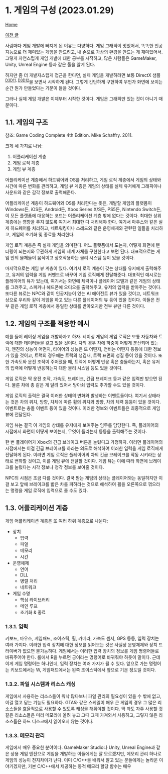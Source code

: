 # 1. 게임의 구성 (2023.01.29)
[Home](/README.md)

[이전 글](/Notes/Prometheus/PrometheusEngineDevelopment.md)

사람마다 게임 개발에 빠지게 된 이유는 다양하다. 게임 그래픽이 멋있어서, 똑똑한 인공지능으로 더 재미있는 게임을 만드려고, 내 손으로 가상의 환경을 만드는 게 재미있어서. 그렇게 자연스럽게 게임 개발에 대한 공부를 시작하고, 많은 사람들은 GameMaker, Unity, Unreal Engine 등과 같은 툴을 알게 된다.

하지만 좀 더 개발자스럽게 접근을 한다면, 실제 게임을 개발하려면 보통 DirectX 샘플<sup>[D3D11](https://github.com/walbourn/directx-sdk-samples), [D3D12](https://github.com/microsoft/DirectX-Graphics-Samples)</sup>을 보면서 시작하게 된다. 그렇게 간단하게 구현하여 무언가 화면에 보이는 순간 뭔가 만들었다는 기분이 들을 것이다.

그러나 실제 게임 개발은 이제부터 시작한 것이다. 게임은 그래픽만 있는 것이 아니기 때문이다.

## 1.1. 게임의 구조

참조: Game Coding Complete 4th Edition. Mike Schaffry. 2011.

크게 세 가지로 나뉨:

1. 어플리케이션 계층
2. 게임 로직 계층
3. 게임 뷰 계층

어플리케이션 계층에서 하드웨어와 OS를 처리하고, 게임 로직 계층에서 게임의 상태와 시간에 따른 변화를 관리하고, 게임 뷰 계층은 게임의 상태를 실제 유저에게 그래픽이나 사운드와 같은 감각 정보로 출력해준다.

어플리케이션 계층이 하드웨어와 OS를 처리한다는 뜻은, 개발할 게임의 플랫폼이 Windows든, iOS든, Android든, Xbox Series X/S든, PS5든, Nintendo Switch든, 이 모든 플랫폼에 대응하는 코드는 어플리케이션 계층 밖에 없다는 것이다. 최대한 상위 계층에는 영향을 주지 않도록 여기서 최대한 다 처리해야 한다. 여기서 마우스와 같은 실제 하드웨어를 처리하고, 네트워킹이나 스레드와 같은 운영체제와 관련된 일들을 처리하고, 게임의 초기화 및 종료를 처리한다.

게임 로직 계층은 즉 실제 게임을 의미한다. 어느 플랫폼에서 도는지, 어떻게 화면에 렌더링이 되는지와 무관하게 게임의 세계 자체를 구현한다고 보면 된다. 대표적으로는 게임 안의 물체들이 움직이고 상호작용하는 물리 시스템 등이 있을 것이다.

마지막으로는 게임 뷰 계층이 있다. 여기서 로직 계층이 갖는 상태를 유저에게 출력해주고, 유저의 입력을 게임 커맨드로 바꾸어 게임 로직에게 전달해준다. 대표적인 예시로는 플레이어의 뷰가 있는데, 여기서는 화면에 체력이나 플레이어 모델과 같은 게임의 상태를 그려주고, 스피커나 헤드폰에 오디오를 출력해주고, 유저의 입력을 받아주는 것이다. 또다른 뷰로는 NPC와 같이 인공지능이 있는 AI 에이전트 뷰가 있을 것이고, 네트워크 상으로 우리와 같이 게임을 하고 있는 다른 플레이어의 뷰 등이 있을 것이다. 이들은 전부 같은 게임 로직 계층에서 동일한 상태를 받아오지만 전부 뷰만 다른 것이다.

## 1.2. 게임의 구조를 적용한 예시

예를 들어 레이싱 게임을 개발하자고 하자. 레이싱 게임의 게임 로직은 보통 자동차와 트랙에 대한 데이터들을 갖고 있을 것이다. 차의 경우 차에 하중이 어떻게 분산되어 있는지, 엔진의 성능이 어떤지, 타이어의 성능은 또 어떤지, 연비는 어떤지 등등에 대한 정보가 있을 것이고, 트랙의 경우에는 트랙의 생김새, 트랙 표면의 성질 등이 있을 것이다. 또한 가속도와 운전 조작이 주어졌을 때, 트랙에 어떻게 반응 혹은 충돌하는지, 혹은 유저의 입력에 어떻게 반응하는지 대한 물리 시스템 등도 있을 것이다.

게임 로직은 딱 운전 조작, 가속도, 브레이크, 긴급 브레이크 등과 같은 입력만 받으면 된다. 물론 차에 총 같은 게 달려 있어서 방아쇠 입력도 추가할 수도 있을 것이다.

게임 로직의 출력은 결국 이러한 상태의 변화와 발생하는 이벤트들이다. 여기서 상태라는 것은 차의 위치, 방향, 차체에 따른 휠의 위치와 방향, 차의 체력 등등이 있을 것이다. 이벤트로는 충돌 이벤트 등이 있을 것이다. 이러한 정보와 이벤트들은 최종적으로 게임 뷰에 전달된다.

게임 뷰는 결국 이 게임의 상태를 유저에게 보여주는 임무를 담당한다. 즉, 플레이어의 시점에서 화면이 어떻게 보이는지, 무엇이 들리는지 등등을 출력해주는 것이다.

한 번 플레이어가 Xbox의 긴급 브레이크 버튼을 눌렀다고 가정하자. 이러면 플레이어의 시점에서는 이걸 긴급 브레이크를 하라는 의도로 해석하여 이러한 입력을 게임 로직에게 전달하게 된다. 이러면 게임 로직은 플레이어의 차의 긴급 브레이크를 작동 시키라는 상태로 변화할 것이고, 이를 게임 뷰에 전달할 것이다. 게임 뷰는 이에 따라 화면에 브레이크를 눌렀다는 시각 정보나 청각 정보를 보여줄 것이다.

NPC의 시점은 조금 다를 것이다. 결국 받는 게임의 상태는 플레이어와는 동일하지만 이걸 보고 앞에 브레이크를 밟은 차를 피하라는 것으로 해석하여 휠을 오른쪽으로 꺾으라는 명령을 게임 로직에 입력으로 줄 수도 있다.

## 1.3. 어플리케이션 계층

게임 어플리케이션 계층은 또 여러 하위 계층으로 나뉜다:

* 장치
  * 입력
  * 파일
  * 메모리
  * 시간
* 운영체제
  * 언어
  * DLL
  * 병렬 처리
  * 네트워크
* 게임 수명
  * 핵심 라이브러리
  * 메인 루프
  * 초기화 & 종료

### 1.3.1. 입력

키보드, 마우스, 게임패드, 조이스틱, 휠, 카메라, 가속도 센서, GPS 등등, 입력 장치는 여러 가지다. 이러한 입력 장치에 대한 정보를 읽어오는 것은 사실상 운영체제와 장치 드라이버가 없으면 불가능하다. 게임에서는 이러한 입력 장치의 정보를 게임 명령어들로 바꿔주어야 한다. 롤에서 R을 누르면 궁이라는 명령어로 바꿔줘야 하듯이 말이다. 근데 이게 게임 명령어는 하나인데, 입력 장치는 여러 가지가 될 수 있다. 앞으로 가는 명령어는 키보드에서는 W, 게임패드에서는 왼쪽 조이스틱에서 앞으로 기운 정도일 것이다.

### 1.3.2. 파일 시스템과 리소스 캐싱

게임에서 사용하는 리소스들이 워낙 많다보니 파일 관리의 필요성이 있을 수 밖에 없고, 이걸 열고 닫는 기능도 필요하다. GTA와 같은 스케일이 매우 큰 게임의 경우 그 많은 리소스들을 효율적으로 사용할 수 있도록 캐싱을 해줘야할 것이다. 딱 봐도 자주 사용할 것 같은 리소스들은 미리 메모리에 올려 놓고 그때 그때 가져와서 사용하고, 그렇지 않은 리소스들은 하드 디스크에서 읽어오지 않는 것이다.

### 1.3.3. 메모리 관리

게임에서 매우 중요한 분야이다. GameMaker Studio나 Unity, Unreal Engine과 같은 상용 게임 엔진으로 게임을 개발하는 이들에게는 잘 모르겠지만, 메모리 관리 하나로 게임의 성능이 천지차이가 난다. 이미 C/C++을 배워서 알고 있는 분들에게는 놀라운 이야기겠지만, 기본 C/C++에서 제공하는 동적 메모리 할당 함수는 매우